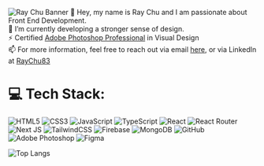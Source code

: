 ![Ray Chu Banner](https://i.ibb.co/z2Lnc38/github-banner.png)
🤝 Hey, my name is Ray Chu and I am passionate about Front End Development.  
🌱 I’m currently developing a stronger sense of design.  
⚡ Certified [Adobe Photoshop Professional](https://www.credly.com/badges/485eefba-1b3b-4b1b-b83c-71c67ea85832) in Visual Design  
📫 For more information, feel free to reach out via email [here](mailto:rayc12079@gmail.com), or via LinkedIn at [RayChu83](https://www.linkedin.com/in/RayChu83/)

# 💻 Tech Stack:
![HTML5](https://img.shields.io/badge/html5-%23E34F26.svg?style=for-the-badge&logo=html5&logoColor=white) 
![CSS3](https://img.shields.io/badge/css3-%231572B6.svg?style=for-the-badge&logo=css3&logoColor=white) 
![JavaScript](https://img.shields.io/badge/javascript-%23323330.svg?style=for-the-badge&logo=javascript&logoColor=%23F7DF1E) 
![TypeScript](https://img.shields.io/badge/typescript-%23007ACC.svg?style=for-the-badge&logo=typescript&logoColor=white) 
![React](https://img.shields.io/badge/react-%2320232a.svg?style=for-the-badge&logo=react&logoColor=%2361DAFB) 
![React Router](https://img.shields.io/badge/React_Router-CA4245?style=for-the-badge&logo=react-router&logoColor=white) 
![Next JS](https://img.shields.io/badge/Next-black?style=for-the-badge&logo=next.js&logoColor=white) 
![TailwindCSS](https://img.shields.io/badge/tailwindcss-%2338B2AC.svg?style=for-the-badge&logo=tailwind-css&logoColor=white) 
![Firebase](https://img.shields.io/badge/firebase-%23039BE5.svg?style=for-the-badge&logo=firebase) 
![MongoDB](https://img.shields.io/badge/MongoDB-%234ea94b.svg?style=for-the-badge&logo=mongodb&logoColor=white) 
![GitHub](https://img.shields.io/badge/github-%23121011.svg?style=for-the-badge&logo=github&logoColor=white) 
![Adobe Photoshop](https://img.shields.io/badge/adobe%20photoshop-%2331A8FF.svg?style=for-the-badge&logo=adobe%20photoshop&logoColor=white) 
![Figma](https://img.shields.io/badge/figma-%23F24E1E.svg?style=for-the-badge&logo=figma&logoColor=white)

![Top Langs](https://github-readme-stats.vercel.app/api/top-langs/?username=RayChu83&theme=dark&hide_border=true&include_all_commits=false&count_private=false&layout=compact)

